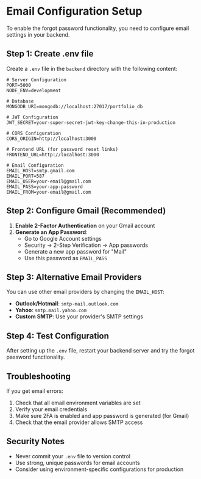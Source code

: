 # Email Configuration Setup

To enable the forgot password functionality, you need to configure email settings in your backend.

## Step 1: Create .env file

Create a `.env` file in the `backend` directory with the following content:

```env
# Server Configuration
PORT=5000
NODE_ENV=development

# Database
MONGODB_URI=mongodb://localhost:27017/portfolio_db

# JWT Configuration
JWT_SECRET=your-super-secret-jwt-key-change-this-in-production

# CORS Configuration
CORS_ORIGIN=http://localhost:3000

# Frontend URL (for password reset links)
FRONTEND_URL=http://localhost:3000

# Email Configuration
EMAIL_HOST=smtp.gmail.com
EMAIL_PORT=587
EMAIL_USER=your-email@gmail.com
EMAIL_PASS=your-app-password
EMAIL_FROM=your-email@gmail.com
```

## Step 2: Configure Gmail (Recommended)

1. **Enable 2-Factor Authentication** on your Gmail account
2. **Generate an App Password**:
   - Go to Google Account settings
   - Security → 2-Step Verification → App passwords
   - Generate a new app password for "Mail"
   - Use this password as `EMAIL_PASS`

## Step 3: Alternative Email Providers

You can use other email providers by changing the `EMAIL_HOST`:

- **Outlook/Hotmail**: `smtp-mail.outlook.com`
- **Yahoo**: `smtp.mail.yahoo.com`
- **Custom SMTP**: Use your provider's SMTP settings

## Step 4: Test Configuration

After setting up the `.env` file, restart your backend server and try the forgot password functionality.

## Troubleshooting

If you get email errors:
1. Check that all email environment variables are set
2. Verify your email credentials
3. Make sure 2FA is enabled and app password is generated (for Gmail)
4. Check that the email provider allows SMTP access

## Security Notes

- Never commit your `.env` file to version control
- Use strong, unique passwords for email accounts
- Consider using environment-specific configurations for production 